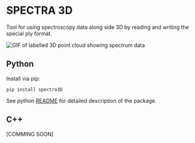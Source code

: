 # SPECTRA 3D

Tool for using spectroscopy data along side 3D by reading and writing the special ply format.

![GIF of labelled 3D point cloud showing spectrum data](https://github.com/i3drobotics/Spectra3D/blob/master/pySpectra3D/Spectra3D/pySpectra3D_example.gif)

## Python
Install via pip:
```
pip install spectra3D
```
See python [README](https://github.com/i3drobotics/Spectra3D/blob/master/pySpectra3D/Spectra3D/README.md) for detailed description of the package.
## C++
[COMMING SOON]
